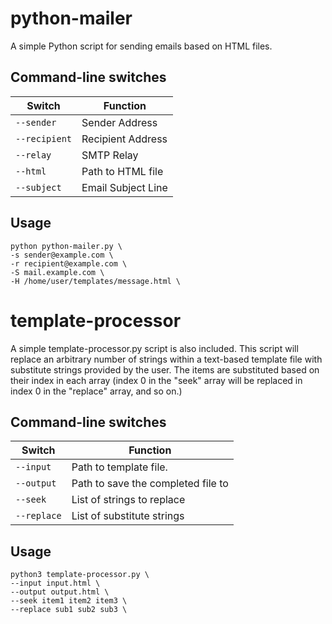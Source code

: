 # python-mailer

A simple Python script for sending emails based on HTML files. 

## Command-line switches

|Switch          |Function           |
|-               |-                  |
|`--sender`      |Sender Address     |
|`--recipient`   |Recipient Address  |
|`--relay`       |SMTP Relay         |
|`--html`        |Path to HTML file  |
|`--subject`     |Email Subject Line |

## Usage

`python python-mailer.py \`  
`-s sender@example.com \`  
`-r recipient@example.com \`  
`-S mail.example.com \`  
`-H /home/user/templates/message.html \`  

# template-processor

A simple template-processor.py script is also included. This script will replace an arbitrary number of strings within a text-based template file with substitute strings provided by the user. The items are substituted based on their index in each array (index 0 in the "seek" array will be replaced in index 0 in the "replace" array, and so on.)

## Command-line switches

|Switch         |Function                           |
|-              |-                                  |
|`--input`      |Path to template file.             |
|`--output`     |Path to save the completed file to |
|`--seek`       |List of strings to replace         |
|`--replace`    |List of substitute strings         |

## Usage

`python3 template-processor.py \`  
`--input input.html \`  
`--output output.html \`  
`--seek item1 item2 item3 \`  
`--replace sub1 sub2 sub3 \`  